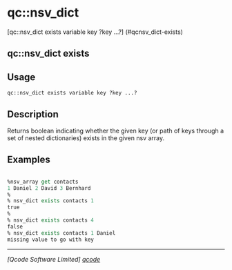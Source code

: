 qc::nsv_dict
==============

[qc::nsv_dict exists variable key ?key ...?] (#qcnsv_dict-exists)

qc::nsv_dict exists
-------------------

Usage
-----
`qc::nsv_dict exists variable key ?key ...?`

Description
-----------
Returns boolean indicating whether the given key (or path of keys through a set of nested dictionaries) exists in the given nsv array. 

Examples
--------
```tcl

%nsv_array get contacts
1 Daniel 2 David 3 Bernhard
%
% nsv_dict exists contacts 1
true
% 
% nsv_dict exists contacts 4
false
% nsv_dict exists contacts 1 Daniel
missing value to go with key
```

----------------------------------
*[Qcode Software Limited] [qcode]*

[qcode]: http://www.qcode.co.uk "Qcode Software"
